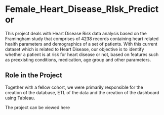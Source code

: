 # Female_Heart_Disease_RIsk_Predictor
This project deals with Heart Disease Risk data analysis based on the Framingham study that comprises of 4238 records containing heart related health parameters and demographics of a set of patients.  With this current dataset which is related to Heart Disease, our objective is to identify whether a patient is at risk for heart disease or not, based on features such as preexisting conditions, medication, age group and other parameters.

## Role in the Project
Together with a fellow cohort, we were primarily responsible for the creation of the database, ETL of the data and the creation of the dashboard using Tableau.

The project can be viewed here
